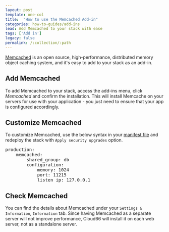 ```yaml
---
layout: post
template: one-col
title:  "How to use the Memcached Add-in"
categories: how-to-guides/add-ins
lead: Add Memcached to your stack with ease
tags: ['Add in']
legacy: false
permalink: /:collection/:path
---
```




[Memcached](http://memcached.org/) is an open source, high-performance, distributed memory object caching system, and it's easy to add to your stack as an add-in.

## Add Memcached
To add Memcached to your stack, access the add-ins menu, click _Memcached_ and confirm the installation. This will install Memcache on your servers for use with your application - you just need to ensure that your app is configured accordingly.

## Customize Memcached
To customize Memcached, use the below syntax in your [manifest file](/node/how-to-guides/deployment/building-a-manifest-file.html) and redeploy the stack with `Apply security upgrades` option.

<pre class="terminal">
production:
    memcached:
        shared&#95;group: db
        configuration:
            memory: 1024
            port: 11215
            listen&#95;ip: 127.0.0.1
</pre>

## Check Memcached

You can find the details about Memcached under your `Settings & Information`, `Information` tab. Since having Memcached as a separate server will not improve performance, Cloud66 will install it on each web server, not as a standalone server.
